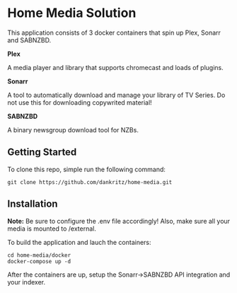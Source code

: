 # Home Media Solution

This application consists of 3 docker containers that spin up Plex, Sonarr and SABNZBD.

**Plex**

A media player and library that supports chromecast and loads of plugins.

**Sonarr**

A tool to automatically download and manage your library of TV Series. Do not use this for downloading copywrited material!

**SABNZBD**

A binary newsgroup download tool for NZBs.

## Getting Started

To clone this repo, simple run the following command:

```
git clone https://github.com/dankritz/home-media.git
```

## Installation

**Note:** Be sure to configure the .env file accordingly! Also, make sure all your media is mounted to /external.

To build the application and lauch the containers:

```
cd home-media/docker
docker-compose up -d
```

After the containers are up, setup the Sonarr->SABNZBD API integration and your indexer.
